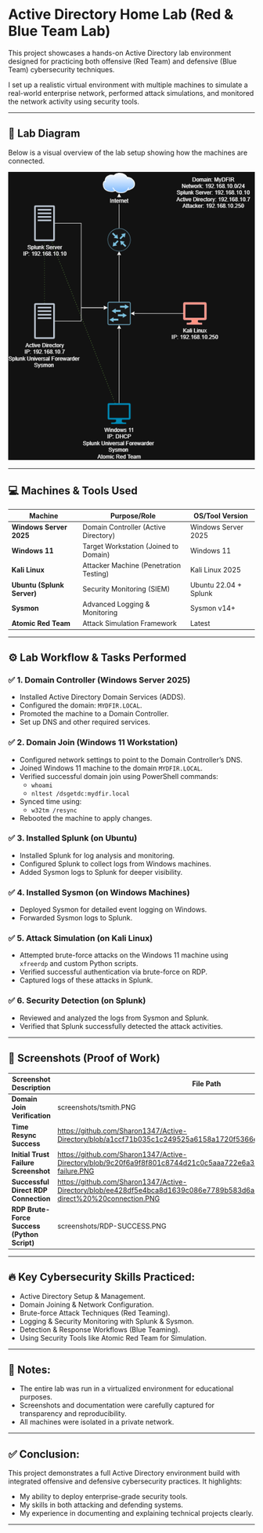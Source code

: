 # Active Directory Home Lab (Red & Blue Team Lab)

This project showcases a hands-on Active Directory lab environment designed for practicing both offensive (Red Team) and defensive (Blue Team) cybersecurity techniques.

I set up a realistic virtual environment with multiple machines to simulate a real-world enterprise network, performed attack simulations, and monitored the network activity using security tools.

---

## 📌 Lab Diagram

Below is a visual overview of the lab setup showing how the machines are connected.

![Lab Diagram](screenshots/ACTIVE%20DIRECTORY%20(Home%20Lab).drawio.png)

---

## 💻 Machines & Tools Used

| Machine              | Purpose/Role                  | OS/Tool Version   |
|----------------------|-------------------------------|-------------------|
| **Windows Server 2025** | Domain Controller (Active Directory) | Windows Server 2025 |
| **Windows 11**          | Target Workstation (Joined to Domain) | Windows 11 |
| **Kali Linux**          | Attacker Machine (Penetration Testing) | Kali Linux 2025 |
| **Ubuntu (Splunk Server)** | Security Monitoring (SIEM) | Ubuntu 22.04 + Splunk |
| **Sysmon**              | Advanced Logging & Monitoring | Sysmon v14+ |
| **Atomic Red Team**     | Attack Simulation Framework   | Latest |

---

## ⚙️ Lab Workflow & Tasks Performed

### ✅ 1. Domain Controller (Windows Server 2025)
- Installed Active Directory Domain Services (ADDS).
- Configured the domain: `MYDFIR.LOCAL`.
- Promoted the machine to a Domain Controller.
- Set up DNS and other required services.

### ✅ 2. Domain Join (Windows 11 Workstation)
- Configured network settings to point to the Domain Controller’s DNS.
- Joined Windows 11 machine to the domain `MYDFIR.LOCAL`.
- Verified successful domain join using PowerShell commands:
  - `whoami`
  - `nltest /dsgetdc:mydfir.local`
- Synced time using:
  - `w32tm /resync`
- Rebooted the machine to apply changes.

### ✅ 3. Installed Splunk (on Ubuntu)
- Installed Splunk for log analysis and monitoring.
- Configured Splunk to collect logs from Windows machines.
- Added Sysmon logs to Splunk for deeper visibility.

### ✅ 4. Installed Sysmon (on Windows Machines)
- Deployed Sysmon for detailed event logging on Windows.
- Forwarded Sysmon logs to Splunk.

### ✅ 5. Attack Simulation (on Kali Linux)
- Attempted brute-force attacks on the Windows 11 machine using `xfreerdp` and custom Python scripts.
- Verified successful authentication via brute-force on RDP.
- Captured logs of these attacks in Splunk.

### ✅ 6. Security Detection (on Splunk)
- Reviewed and analyzed the logs from Sysmon and Splunk.
- Verified that Splunk successfully detected the attack activities.

---

## 📸 Screenshots (Proof of Work)

| Screenshot Description                     | File Path |
|--------------------------------------------|-----------|
| **Domain Join Verification**               | screenshots/tsmith.PNG |
| **Time Resync Success**                    | https://github.com/Sharon1347/Active-Directory/blob/a1ccf71b035c1c249525a6158a1720f5366e23ef/screenshots/resync.PNG |
| **Initial Trust Failure Screenshot**       | https://github.com/Sharon1347/Active-Directory/blob/9c20f6a9f8f801c8744d21c0c5aaa722e6a32be0/screenshots/TRUST-failure.PNG|
| **Successful Direct RDP Connection**       | https://github.com/Sharon1347/Active-Directory/blob/ee428df5e4bca8d1639c086e7789b583d6acbaaf/screenshots/xfreedrp-direct%20%20connection.PNG |
| **RDP Brute-Force Success (Python Script)** | screenshots/RDP-SUCCESS.PNG |

---

## 🔥 Key Cybersecurity Skills Practiced:
- Active Directory Setup & Management.
- Domain Joining & Network Configuration.
- Brute-force Attack Techniques (Red Teaming).
- Logging & Security Monitoring with Splunk & Sysmon.
- Detection & Response Workflows (Blue Teaming).
- Using Security Tools like Atomic Red Team for Simulation.

---

## 📝 Notes:
- The entire lab was run in a virtualized environment for educational purposes.
- Screenshots and documentation were carefully captured for transparency and reproducibility.
- All machines were isolated in a private network.

---

## ✅ Conclusion:
This project demonstrates a full Active Directory environment build with integrated offensive and defensive cybersecurity practices. It highlights:
- My ability to deploy enterprise-grade security tools.
- My skills in both attacking and defending systems.
- My experience in documenting and explaining technical projects clearly.

---

